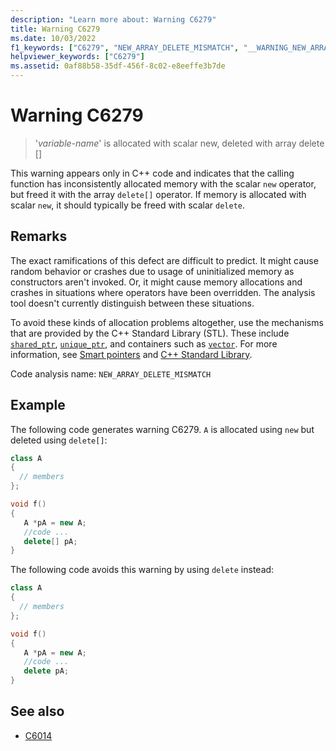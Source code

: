 ```yaml
---
description: "Learn more about: Warning C6279"
title: Warning C6279
ms.date: 10/03/2022
f1_keywords: ["C6279", "NEW_ARRAY_DELETE_MISMATCH", "__WARNING_NEW_ARRAY_DELETE_MISMATCH"]
helpviewer_keywords: ["C6279"]
ms.assetid: 0af88b58-35df-456f-8c02-e8eeffe3b7de
---
```

# Warning C6279

> '*variable-name*' is allocated with scalar new, deleted with array delete []

This warning appears only in C++ code and indicates that the calling function has inconsistently allocated memory with the scalar `new` operator, but freed it with the array `delete[]` operator. If memory is allocated with scalar `new`, it should typically be freed with scalar `delete`.

## Remarks

The exact ramifications of this defect are difficult to predict. It might cause random behavior or crashes due to usage of uninitialized memory as constructors aren't invoked. Or, it might cause memory allocations and crashes in situations where operators have been overridden. The analysis tool doesn't currently distinguish between these situations.

To avoid these kinds of allocation problems altogether, use the mechanisms that are provided by the C++ Standard Library (STL). These include [`shared_ptr`](../standard-library/shared-ptr-class.md), [`unique_ptr`](../standard-library/unique-ptr-class.md), and containers such as [`vector`](../standard-library/vector.md). For more information, see [Smart pointers](../cpp/smart-pointers-modern-cpp.md) and [C++ Standard Library](../standard-library/cpp-standard-library-reference.md).

Code analysis name: `NEW_ARRAY_DELETE_MISMATCH`

## Example

The following code generates warning C6279. `A` is allocated using `new` but deleted using `delete[]`:

```cpp
class A
{
  // members
};

void f()
{
   A *pA = new A;
   //code ...
   delete[] pA;
}
```

The following code avoids this warning by using `delete` instead:

```cpp
class A
{
  // members
};

void f()
{
   A *pA = new A;
   //code ...
   delete pA;
}
```

## See also

- [C6014](c6014.md)
